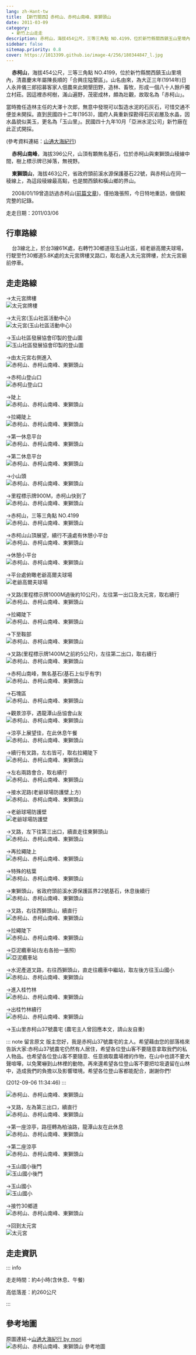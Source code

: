 ```yaml
---
lang: zh-Hant-tw
title: 【新竹關西】赤柯山、赤柯山南峰、東獅頭山
date: 2011-03-09
category: 
  - 新竹上山走走
description: 赤柯山，海拔454公尺，三等三角點 NO.4199，位於新竹縣關西鎮玉山里境內，清嘉慶末年屬陳長順的「合興庄隘墾區」。山名由來，為大正三年(1914年)日人永井儀三郎招募客家人佃農來此開墾田野，造林、畜牧，形成一個八十人餘戶獨立村莊。因這裡赤柯樹，滿山遍野，茂密成林，頗為壯觀，故取名為「赤柯山」。
sidebar: false
sitemap.priority: 0.8
cover: https://1013399.github.io/image-4/256/180344847_l.jpg
---
```


    **赤柯山**，海拔454公尺，三等三角點 NO.4199，位於新竹縣關西鎮玉山里境內，清嘉慶末年屬陳長順的「合興庄隘墾區」。山名由來，為大正三年(1914年)日人永井儀三郎招募客家人佃農來此開墾田野，造林、畜牧，形成一個八十人餘戶獨立村莊。因這裡赤柯樹，滿山遍野，茂密成林，頗為壯觀，故取名為「赤柯山」。

當時擔任造林主任的大澤十次郎，無意中發現可以製造水泥的石灰石，可惜交通不便並未開採。直到民國四十二年(1953)，國府人員重新探勘得石灰岩層及水晶，因水晶貌似美玉，更名為「玉山里」。民國四十九年10月「亞洲水泥公司」新竹廠在此正式開採。

(參考資料連結：[山通大海紀行](http://blog.xuite.net/hn86740292/moriwei/8067609))  

<!-- more -->

    **赤柯山南峰**，海拔396公尺，山頂有顆無名基石，位於赤柯山與東獅頭山稜線中間，樹上標示牌已掉落，無視野。  

    **東獅頭山**，海拔463公尺，省政府頭前溪水源保護基石22號，與赤柯山在同一稜線上，為這段稜線最高點，也是關西鎮和橫山鄉的界山。  
<!-- TODO: 更改連結 -->
    2008/01/19曾造訪過赤柯山([前篇文章](http://blog.xuite.net/shiun101/1013399/23619884))，僅拍幾張照，今日特地重訪，做個較完整的記錄。

走走日期：2011/03/06

## 行車路線
    台3線北上，於台3線61K處，右轉竹30鄉道往玉山社區，經老爺高爾夫球場，行駛至竹30鄉道5.8K處的太元宮牌樓叉路口，取右進入太元宮牌樓，於太元宮廟前停車。

## 走走路線
→太元宮牌樓  
![太元宮牌樓](https://1013399.github.io/image-4/256/180344810_l.jpg)

→太元宮(玉山社區活動中心)  
![太元宮(玉山社區活動中心)](https://1013399.github.io/image-4/256/180344813_l.jpg)

→玉山社區發展協會印製的登山圖  
![玉山社區發展協會印製的登山圖](https://1013399.github.io/image-4/256/180344803_l.jpg)

→由太元宮右側進入  
![赤柯山、赤柯山南峰、東獅頭山](https://1013399.github.io/image-4/256/180344815_l.jpg)

→赤柯山登山口  
![赤柯山登山口](https://1013399.github.io/image-4/256/180344818_l.jpg)

→陡上  
![赤柯山、赤柯山南峰、東獅頭山](https://1013399.github.io/image-4/256/180344820_l.jpg)

→拉繩陡上  
![赤柯山、赤柯山南峰、東獅頭山](https://1013399.github.io/image-4/256/180344822_l.jpg)

→第一休息平台  
![赤柯山、赤柯山南峰、東獅頭山](https://1013399.github.io/image-4/256/180344825_l.jpg)

→第二休息平台  
![赤柯山、赤柯山南峰、東獅頭山](https://1013399.github.io/image-4/256/180344828_l.jpg)

→小山頭  
![赤柯山、赤柯山南峰、東獅頭山](https://1013399.github.io/image-4/256/180344832_l.jpg)

→里程標示牌900M，赤柯山快到了  
![赤柯山、赤柯山南峰、東獅頭山](https://1013399.github.io/image-4/256/180344834_l.jpg)

→赤柯山，三等三角點 NO.4199  
![赤柯山、赤柯山南峰、東獅頭山](https://1013399.github.io/image-4/256/180344839_l.jpg)

→赤柯山山頂展望，續行不遠處有休憩小平台  
![赤柯山、赤柯山南峰、東獅頭山](https://1013399.github.io/image-4/256/180344842_l.jpg)

→休憩小平台  
![赤柯山、赤柯山南峰、東獅頭山](https://1013399.github.io/image-4/256/180344845_l.jpg)

→平台處俯瞰老爺高爾夫球場  
![老爺高爾夫球場](https://1013399.github.io/image-4/256/180344847_l.jpg)

→叉路(里程標示牌1000M過後約10公尺)，左往第一出口及太元宮，取右續行  
![赤柯山、赤柯山南峰、東獅頭山](https://1013399.github.io/image-4/256/180344852_l.jpg)

→拉繩陡下  
![赤柯山、赤柯山南峰、東獅頭山](https://1013399.github.io/image-4/256/180344857_l.jpg)

→下至鞍部  
![赤柯山、赤柯山南峰、東獅頭山](https://1013399.github.io/image-4/256/180344858_l.jpg)

→叉路(里程標示牌1400M之前約5公尺)，左往第二出口，取右續行  
![赤柯山、赤柯山南峰、東獅頭山](https://1013399.github.io/image-4/256/180344863_l.jpg)

→赤柯山南峰，無名基石(基石上似乎有字)  
![赤柯山、赤柯山南峰、東獅頭山](https://1013399.github.io/image-4/256/180344869_l.jpg)

→石塊區  
![赤柯山、赤柯山南峰、東獅頭山](https://1013399.github.io/image-4/256/180344873_l.jpg)

→觀景涼亭，遇龍潭山岳協會山友  
![赤柯山、赤柯山南峰、東獅頭山](https://1013399.github.io/image-4/256/180344877_l.jpg)

→涼亭上展望佳，在此休息午餐  
![赤柯山、赤柯山南峰、東獅頭山](https://1013399.github.io/image-4/256/180344880_l.jpg)

→續行有叉路，左右皆可，取右拉繩陡下  
![赤柯山、赤柯山南峰、東獅頭山](https://1013399.github.io/image-4/256/180344886_l.jpg)

→左右兩路會合，取右續行  
![赤柯山、赤柯山南峰、東獅頭山](https://1013399.github.io/image-4/256/180344889_l.jpg)

→接水泥路(老爺球場防護壁上方)  
![赤柯山、赤柯山南峰、東獅頭山](https://1013399.github.io/image-4/256/180344890_l.jpg)

→老爺球場防護壁  
![老爺球場防護壁](https://1013399.github.io/image-4/256/180344894_l.jpg)

→叉路，左下往第三出口，續直走往東獅頭山  
![赤柯山、赤柯山南峰、東獅頭山](https://1013399.github.io/image-4/256/180344897_l.jpg)

→再拉繩陡上  
![赤柯山、赤柯山南峰、東獅頭山](https://1013399.github.io/image-4/256/180344900_l.jpg)

→特殊的枯葉  
![赤柯山、赤柯山南峰、東獅頭山](https://1013399.github.io/image-4/256/180344902_l.jpg)

→東獅頭山，省政府頭前溪水源保護區界22號基石，休息後續行  
![赤柯山、赤柯山南峰、東獅頭山](https://1013399.github.io/image-4/256/180344906_l.jpg)

→叉路，右往西獅頭山，續直行  
![赤柯山、赤柯山南峰、東獅頭山](https://1013399.github.io/image-4/256/180344908_l.jpg)

→拉繩陡下  
![赤柯山、赤柯山南峰、東獅頭山](https://1013399.github.io/image-4/256/180344910_l.jpg)

→亞泥纜車站(左右各拍一張照)  
![亞泥纜車站](https://1013399.github.io/image-4/256/180344913_l.jpg)

→水泥產道叉路，右往西獅頭山，直走往纜車中繼站，取左後方往玉山國小  
![赤柯山、赤柯山南峰、東獅頭山](https://1013399.github.io/image-4/256/180344914_l.jpg)

→進入桂竹林  
![赤柯山、赤柯山南峰、東獅頭山](https://1013399.github.io/image-4/256/180344921_l.jpg)

→出桂竹林續行  
![赤柯山、赤柯山南峰、東獅頭山](https://1013399.github.io/image-4/256/180344923_l.jpg)

→玉山里赤柯山37號農宅 (農宅主人曾回應本文，請山友自重)

::: note 留言原文
版主您好，我是赤柯山37號農宅的主人。希望藉由您的部落格來告訴大家:赤柯山37號農宅仍然有人居住，希望各位登山客不要隨意拿取我們的私人物品。也希望各位登山客不要隨意、任意摘取農場裡的作物，在山中也請不要大聲喧嘩，以免驚嚇到山林裡的動物。再來還希望各位登山客不要把垃圾遺留在山林中，造成我們的負擔以及影響環境。希望各位登山客都能配合，謝謝你們!

(2012-09-06 11:34:46)
:::


![赤柯山、赤柯山南峰、東獅頭山](https://1013399.github.io/image-4/256/180344927_l.jpg)

→叉路，左為第三出口，續直行  
![赤柯山、赤柯山南峰、東獅頭山](https://1013399.github.io/image-4/256/180344928_l.jpg)

→第一座涼亭，路徑轉為柏油路，龍潭山友在此休息  
![赤柯山、赤柯山南峰、東獅頭山](https://1013399.github.io/image-4/256/180344932_l.jpg)

→第二座涼亭  
![赤柯山、赤柯山南峰、東獅頭山](https://1013399.github.io/image-4/256/180344933_l.jpg)

→玉山國小後門  
![玉山國小後門](https://1013399.github.io/image-4/256/180344937_l.jpg)

→玉山國小  
![玉山國小](https://1013399.github.io/image-4/256/180344939_l.jpg)

→接竹30鄉道  
![赤柯山、赤柯山南峰、東獅頭山](https://1013399.github.io/image-4/256/180344941_l.jpg)

→回到太元宮  
![太元宮](https://1013399.github.io/image-4/256/180344946_l.jpg)


## 走走資訊

::: info

走走時間：約4小時(含休息、午餐)

高低落差：約260公尺

:::

## 參考地圖
原圖連結→[山通大海紀行 by mori](http://blog.xuite.net/hn86740292/moriwei/8067609)  
![赤柯山、赤柯山南峰、東獅頭山 參考地圖](https://1013399.github.io/image-4/256/180345005_l.jpg)